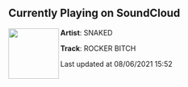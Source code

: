 ## Currently Playing on SoundCloud

[<img align="left" width="100" src="https://i1.sndcdn.com/artworks-000147061459-sahez2-t500x500.jpg">](https://soundcloud.com/snakedrocks/rocker-bitch?in=snakedrocks/sets/year-of-the-snake)

**Artist**: SNAKED 

**Track**: ROCKER BITCH

Last updated at 08/06/2021 15:52
